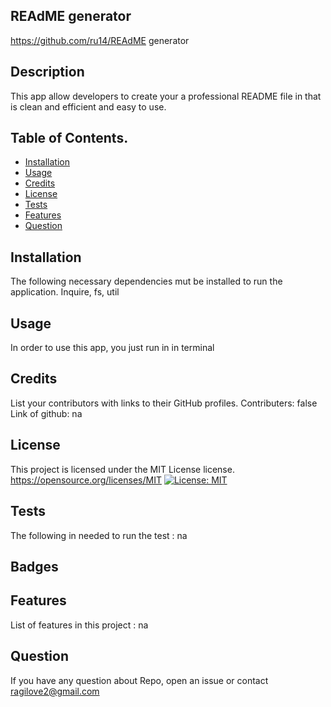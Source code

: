 ## REAdME generator
https://github.com/ru14/REAdME generator

## Description
This app allow developers to create your a professional README file in that is clean and efficient and easy to use.
## Table of Contents.
- [Installation](#installation)
- [Usage](#usage)
- [Credits](#credits)
- [License](#license)
- [Tests](#tests)
- [Features](#features)
- [Question](#question)
## Installation
The following necessary dependencies mut be installed to run the application. Inquire, fs, util

## Usage
In order to use this app, you just run in in terminal

## Credits
List your contributors with links to their GitHub profiles.
Contributers: false
Link of github: na


  ## License
  This project is licensed under the MIT License license.
  https://opensource.org/licenses/MIT
  [![License: MIT](https://img.shields.io/badge/License-MIT-yellow.svg)](https://opensource.org/licenses/MIT)

## Tests
The following in needed to run the test : na

## Badges

## Features
List of features in this project : na

## Question
If you have any question about Repo, open an issue or contact ragilove2@gmail.com

